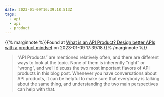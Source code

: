 ```yaml
---
date: 2023-01-09T16:39:18.513Z
tags:
  - api
  - api
  - product
---
```

{{% marginnote %}}Found at [What is an API Product? Design better APIs with a product mindset](https://blog.axway.com/learning-center/apis/api-design/what-is-an-api-product) on 2023-01-09 17:39:18.{{% /marginnote %}}

> “API Products” are mentioned relatively often, and there are different ways to look at the topic. None of them is inherently “right” or “wrong”, and we’ll discuss the two most important flavors of API products in this blog post. Whenever you have conversations about API products, it can be helpful to make sure that everybody is talking about the same thing, and understanding the two main perspectives can help with that.

